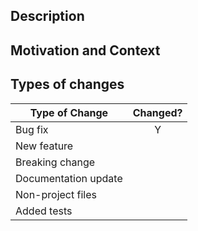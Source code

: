 <!--- Provide a general summary of your changes in the Title above -->

## Description
<!--- Describe your changes in detail -->

## Motivation and Context
<!--- Why is this change required? What problem does it solve? -->
<!--- If it fixes an open issue, please link to the issue here. -->

## Types of changes
<!--- What types of changes does your code introduce? Put a `Y` in all the boxes that apply: -->
| Type of Change       | Changed? |
| -------------------- | :------: |
| Bug fix              |    Y     |
| New feature          |          |
| Breaking change      |          |
| Documentation update |          |
| Non-project files    |          |
| Added tests          |          |

